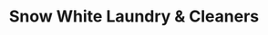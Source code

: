 ---
title: "Snow White Laundry & Cleaners"
url: /midland/snow-white-laundry-and-cleaners/
shop: laundry
---